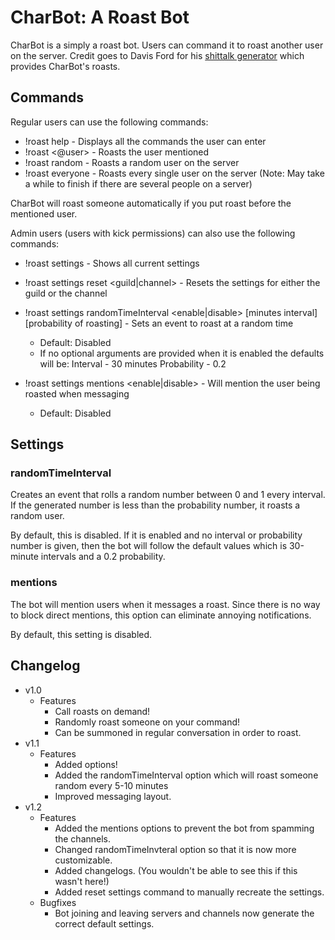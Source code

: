 # CharBot: A Roast Bot
CharBot is a simply a roast bot. Users can command it to roast another user on the server. Credit goes to Davis Ford for his [shittalk generator](https://daviseford.com/shittalk) which provides CharBot's roasts.

## Commands
Regular users can use the following commands:

- !roast help - Displays all the commands the user can enter
- !roast <@user> - Roasts the user mentioned
- !roast random - Roasts a random user on the server
- !roast everyone - Roasts every single user on the server (Note: May take a while to finish if there are several people on a server)

CharBot will roast someone automatically if you put roast before the mentioned user.

Admin users (users with kick permissions) can also use the following commands:

- !roast settings - Shows all current settings

- !roast settings reset <guild|channel> - Resets the settings for either the guild or the channel
- !roast settings randomTimeInterval <enable|disable> [minutes interval] [probability of roasting] - Sets an event to roast at a random time
  - Default: Disabled
  - If no optional arguments are provided when it is enabled the defaults will be: Interval - 30 minutes  Probability - 0.2

- !roast settings mentions <enable|disable> - Will mention the user being roasted when messaging
  - Default: Disabled

## Settings
### randomTimeInterval
Creates an event that rolls a random number between 0 and 1 every interval. If the generated number is less than the probability number, it roasts a random user.

By default, this is disabled. If it is enabled and no interval or probability number is given, then the bot will follow the default values which is 30-minute intervals and a 0.2 probability.

### mentions
The bot will mention users when it messages a roast. Since there is no way to block direct mentions, this option can eliminate annoying notifications.

By default, this setting is disabled.

## Changelog

- v1.0
  - Features
    - Call roasts on demand!
    - Randomly roast someone on your command!
    - Can be summoned in regular conversation in order to roast.
- v1.1
  - Features
    - Added options!
    - Added the randomTimeInterval option which will roast someone random every 5-10 minutes
    - Improved messaging layout.
- v1.2
  - Features
    - Added the mentions options to prevent the bot from spamming the channels.
    - Changed randomTimeInvteral option so that it is now more customizable.
    - Added changelogs. (You wouldn't be able to see this if this wasn't here!)
    - Added reset settings command to manually recreate the settings.
  - Bugfixes
    - Bot joining and leaving servers and channels now generate the correct default settings.